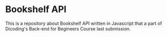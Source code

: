 # Bookshelf API
This is a repository about Bookshelf API written in Javascript that a part of Dicoding's Back-end for Begineers Course last submission.